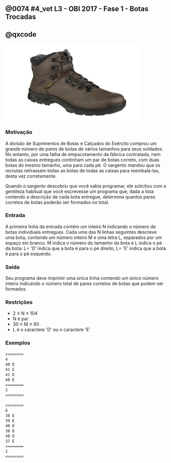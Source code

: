 ## @0074 #4_vet L3 - OBI 2017 - Fase 1 - Botas Trocadas
## @qxcode

![](capa.jpg)

### Motivação

A divisão de Suprimentos de Botas e Calçados do Exército comprou um grande número de pares de botas de vários tamanhos para seus soldados. No entanto, por uma falha de empacotamento da fábrica contratada, nem todas as caixas entregues continham um par de botas correto, com duas botas do mesmo tamanho, uma para cada pé. O sargento mandou que os recrutas retirassem todas as botas de todas as caixas para reembalá-las, desta vez corretamente.

Quando o sargento descobriu que você sabia programar, ele solicitou com a gentileza habitual que você escrevesse um programa que, dada a lista contendo a descrição de cada bota entregue, determina quantos pares corretos de botas poderão ser formados no total.

### Entrada

A primeira linha da entrada contém um inteiro N indicando o número de botas individuais entregues. Cada uma das N linhas seguintes descreve uma bota, contendo um número inteiro M e uma letra L, separados por um espaço em branco. M indica o número do tamanho da bota e L indica o pé da bota: L= 'D' indica que a bota é para o pé direito, L= 'E' indica que a bota é para o pé esquerdo.

### Saída

Seu programa deve imprimir uma única linha contendo um único número inteiro indicando o número total de pares corretos de botas que podem ser formados.

### Restrições

*   2 ≤ N ≤ 104
*   N é par
*   30 ≤ M ≤ 60
*   L é o caractere 'D' ou o caractere 'E'

### Exemplos

```
>>>>>>>>
4
40 D
41 E
41 D
40 E
========
2
<<<<<<<<

>>>>>>>>
6
38 E
39 E
40 D
38 D
40 D
37 E
========
1
<<<<<<<<
```

<!---
>>>>>>>> 01
4
40 D
41 E
41 D
40 E
========
2
<<<<<<<<

>>>>>>>> 02
6
38 E
39 E
40 D
38 D
40 D
37 E
========
1
<<<<<<<<

>>>>>>>> 03
10
30 E
31 E
31 D
31 E
30 D
31 D
31 D
31 E
30 D
31 D
========
4
<<<<<<<<

>>>>>>>> 04
10
44 D
40 E
44 D
43 E
42 E
40 D
41 D
42 D
43 D
43 E
========
3
<<<<<<<<

>>>>>>>> 05
10
59 D
59 E
59 D
60 D
59 D
60 D
60 E
59 E
59 D
60 D
========
3
<<<<<<<<

>>>>>>>> 06
12
56 D
59 D
58 E
56 D
60 E
56 D
57 E
59 E
58 D
56 D
57 D
60 E
========
3
<<<<<<<<
--->